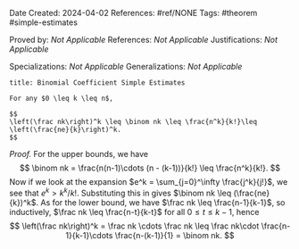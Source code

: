 Date Created: 2024-04-02
References: #ref/NONE
Tags: #theorem #simple-estimates

Proved by: <i>Not Applicable</i>
References: <i>Not Applicable</i>
Justifications: <i>Not Applicable</i>

Specializations: <i>Not Applicable</i>
Generalizations: <i>Not Applicable</i>

```ad-theorem
title: Binomial Coefficient Simple Estimates

For any $0 \leq k \leq n$,

$$
\left(\frac nk\right)^k \leq \binom nk \leq \frac{n^k}{k!}\leq \left(\frac{ne}{k}\right)^k.
$$

```

<i>Proof.</i> For the upper bounds, we have
$$
\binom nk = \frac{n(n-1)\cdots (n - (k-1))}{k!} \leq \frac{n^k}{k!}.
$$
Now if we look at the expansion $e^k = \sum_{j=0}^\infty \frac{j^k}{j!}$, we see that $e^k  >k^k/k!$. Substituting this in gives $\binom nk \leq (\frac{ne}{k})^k$. As for the lower bound, we have $\frac nk \leq \frac{n-1}{k-1}$, so inductively, $\frac nk \leq \frac{n-t}{k-t}$ for all $0\leq t \leq k-1$, hence
$$
\left(\frac nk\right)^k = \frac nk \cdots \frac nk \leq \frac nk\cdot  \frac{n-1}{k-1}\cdots \frac{n-(k-1)}{1} = \binom nk.
$$